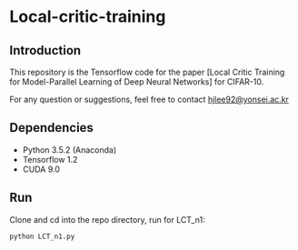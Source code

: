 # Local-critic-training
## Introduction

This repository is the Tensorflow code for the paper [Local Critic Training for Model-Parallel Learning of Deep Neural Networks] for CIFAR-10.

For any question or suggestions, feel free to contact hjlee92@yonsei.ac.kr

## Dependencies

* Python 3.5.2 (Anaconda)
* Tensorflow 1.2
* CUDA 9.0


## Run

Clone and cd into the repo directory, run for LCT_n1: 
```
python LCT_n1.py 
``` 



